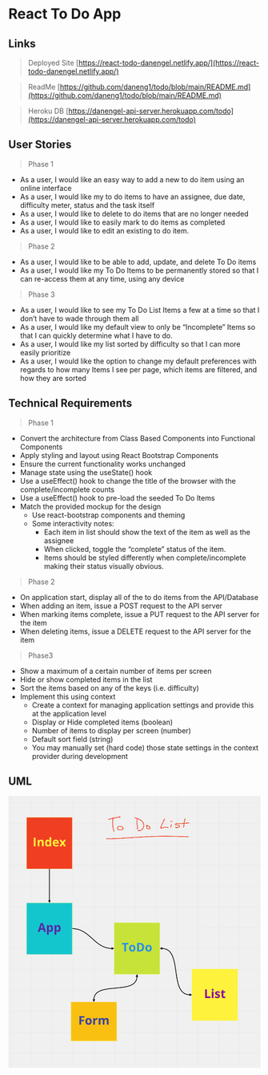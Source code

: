 # React To Do App

## Links

>Deployed Site
[https://react-todo-danengel.netlify.app/](https://react-todo-danengel.netlify.app/)

>ReadMe
[https://github.com/daneng1/todo/blob/main/README.md](https://github.com/daneng1/todo/blob/main/README.md)

>Heroku DB
[https://danengel-api-server.herokuapp.com/todo](https://danengel-api-server.herokuapp.com/todo)

## User Stories

>Phase 1

- As a user, I would like an easy way to add a new to do item using an online interface
- As a user, I would like my to do items to have an assignee, due date, difficulty meter, status and the task itself
- As a user, I would like to delete to do items that are no longer needed
- As a user, I would like to easily mark to do items as completed
- As a user, I would like to edit an existing to do item.

>Phase 2

- As a user, I would like to be able to add, update, and delete To Do items
- As a user, I would like my To Do Items to be permanently stored so that I can re-access them at any time, using any device

>Phase 3

- As a user, I would like to see my To Do List Items a few at a time so that I don’t have to wade through them all
- As a user, I would like my default view to only be “Incomplete” Items so that I can quickly determine what I have to do.
- As a user, I would like my list sorted by difficulty so that I can more easily prioritize
- As a user, I would like the option to change my default preferences with regards to how many Items I see per page, which items are filtered, and how they are sorted

## Technical Requirements

>Phase 1

- Convert the architecture from Class Based Components into Functional Components
- Apply styling and layout using React Bootstrap Components
- Ensure the current functionality works unchanged
- Manage state using the useState() hook
- Use a useEffect() hook to change the title of the browser with the complete/incomplete counts
- Use a useEffect() hook to pre-load the seeded To Do Items
- Match the provided mockup for the design
  - Use react-bootstrap components and theming
  - Some interactivity notes:
    - Each item in list should show the text of the item as well as the assignee
    - When clicked, toggle the “complete” status of the item.
    - Items should be styled differently when complete/incomplete making their status visually obvious.

>Phase 2

- On application start, display all of the to do items from the API/Database
- When adding an item, issue a POST request to the API server
- When marking items complete, issue a PUT request to the API server for the item
- When deleting items, issue a DELETE request to the API server for the item

>Phase3

- Show a maximum of a certain number of items per screen
- Hide or show completed items in the list
- Sort the items based on any of the keys (i.e. difficulty)
- Implement this using context
  - Create a context for managing application settings and provide this at the application level
  - Display or Hide completed items (boolean)
  - Number of items to display per screen (number)
  - Default sort field (string)
  - You may manually set (hard code) those state settings in the context provider during development

## UML

![UML](./todo.png)
